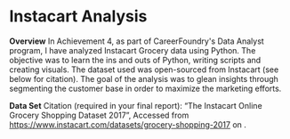 # Instacart Analysis

**Overview**
In Achievement 4, as part of CareerFoundry's Data Analyst program, I have analyzed Instacart Grocery data using Python. The objective was to learn the ins and outs of Python, writing scripts and creating visuals. The dataset used was open-sourced from Instacart (see below for citation). The goal of the analysis was to glean insights through segmenting the customer base in order to maximize the marketing efforts.

**Data Set**
Citation (required in your final report): “The Instacart Online Grocery Shopping Dataset
2017”, Accessed from https://www.instacart.com/datasets/grocery-shopping-2017 on
<date>.

